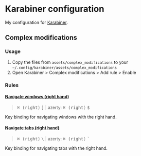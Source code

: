 # Karabiner configuration

My configuration for [Karabiner](https://karabiner-elements.pqrs.org/).

## Complex modifications

### Usage

1. Copy the files from `assets/complex_modifications` to your `~/.config/karabiner/assets/complex_modifications`
2. Open Karabiner > Complex modifications > Add rule > Enable

### Rules

#### [Navigate windows (right hand)](assets/complex_modifications/navigate-windows--switch.json)

> <kbd>⌘ (right)</kbd> <kbd>]</kbd> | azerty: <kbd>⌘ (right)</kbd> <kbd>$</kbd>

Key binding for navigating windows with the right hand.

#### [Navigate tabs (right hand)](assets/complex_modifications/navigate-tabs--switch.json)

> <kbd>⌘ (right)</kbd> <kbd>\\</kbd> | azerty: <kbd>⌘ (right)</kbd> <kbd>`</kbd>

Key binding for navigating tabs with the right hand.
